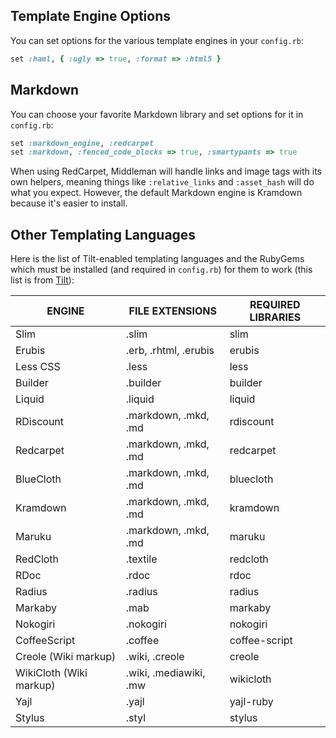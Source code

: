 ## Template Engine Options

You can set options for the various template engines in your `config.rb`:

```ruby
set :haml, { :ugly => true, :format => :html5 }
```

## Markdown

You can choose your favorite Markdown library and set options for it in `config.rb`:

```ruby
set :markdown_engine, :redcarpet
set :markdown, :fenced_code_blocks => true, :smartypants => true
```

When using RedCarpet, Middleman will handle links and image tags with its own helpers, meaning things like `:relative_links` and `:asset_hash` will do what you expect. However, the default Markdown engine is Kramdown because it's easier to install.


## Other Templating Languages

Here is the list of Tilt-enabled templating languages and the RubyGems which must be installed (and required in `config.rb`) for them to work (this list is from [Tilt](https://github.com/rtomayko/tilt/)):

ENGINE                  | FILE EXTENSIONS        | REQUIRED LIBRARIES
------------------------|------------------------|----------------------------
Slim                    | .slim                  | slim
Erubis                  | .erb, .rhtml, .erubis  | erubis
Less CSS                | .less                  | less
Builder                 | .builder               | builder
Liquid                  | .liquid                | liquid
RDiscount               | .markdown, .mkd, .md   | rdiscount
Redcarpet               | .markdown, .mkd, .md   | redcarpet
BlueCloth               | .markdown, .mkd, .md   | bluecloth
Kramdown                | .markdown, .mkd, .md   | kramdown
Maruku                  | .markdown, .mkd, .md   | maruku
RedCloth                | .textile               | redcloth
RDoc                    | .rdoc                  | rdoc
Radius                  | .radius                | radius
Markaby                 | .mab                   | markaby
Nokogiri                | .nokogiri              | nokogiri
CoffeeScript            | .coffee                | coffee-script
Creole (Wiki markup)    | .wiki, .creole         | creole
WikiCloth (Wiki markup) | .wiki, .mediawiki, .mw | wikicloth
Yajl                    | .yajl                  | yajl-ruby
Stylus                  | .styl                  | stylus
